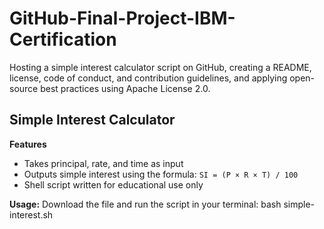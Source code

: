 # GitHub-Final-Project-IBM-Certification
Hosting a simple interest calculator script on GitHub, creating a README, license, code of conduct, and contribution guidelines, and applying open-source best practices using Apache License 2.0.

## Simple Interest Calculator

**Features**
- Takes principal, rate, and time as input
- Outputs simple interest using the formula: `SI = (P × R × T) / 100`
- Shell script written for educational use only

**Usage:**
Download the file and run the script in your terminal: bash simple-interest.sh
